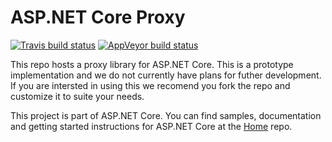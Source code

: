 ASP.NET Core Proxy
==================

[![Travis build status](https://img.shields.io/travis/aspnet/Proxy.svg?label=travis-ci&branch=dev&style=flat-square)](https://travis-ci.org/aspnet/Proxy/branches)
[![AppVeyor build status](https://img.shields.io/appveyor/ci/aspnetci/Proxy/dev.svg?label=appveyor&style=flat-square)](https://ci.appveyor.com/project/aspnetci/Proxy/branch/dev)

This repo hosts a proxy library for ASP.NET Core. This is a prototype implementation and we do not currently have plans for futher development. If you are intersted in using this we recomend you fork the repo and customize it to suite your needs.

This project is part of ASP.NET Core. You can find samples, documentation and getting started instructions for ASP.NET Core at the [Home](https://github.com/aspnet/home) repo.
